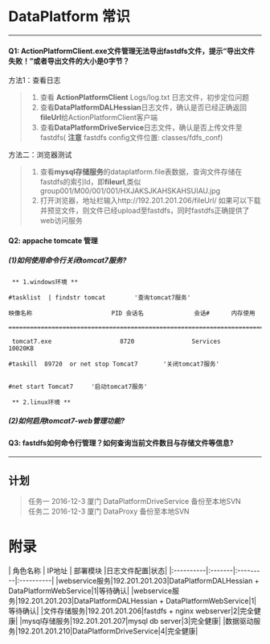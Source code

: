 # DataPlatform 常识

---

#### Q1: ActionPlatformClient.exe文件管理无法导出fastdfs文件，提示“导出文件失败！”或者导出文件的大小是0字节？

方法1：查看日志
> 1. 查看 **ActionPlatformClient** Logs/log.txt 日志文件，初步定位问题
> 2. 查看**DataPlatformDALHessian**日志文件，确认是否已经正确返回**fileUrl**给ActionPlatformClient客户端
> 3. 查看**DataPlatformDriveService**日志文件，确认是否上传文件至fastdfs( **注意** fastdfs config文件位置: classes/fdfs_conf)

方法二：浏览器测试

> 1. 查看**mysql存储服务**的dataplatform.file表数据，查询文件存储在fastdfs的索引Id，即**fileurl**,类似group001/M00/001/001/HXJAKSJKAHSKAHSUIAU.jpg
> 2. 打开浏览器，地址栏输入http://192.201.201.206/fileUrl/ 如果可以下载并预览文件，则文件已经upload至fastdfs，同时fastdfs正确提供了web访问服务


#### Q2: appache tomcate 管理

##### (1)如何使用命令行关闭tomcat7服务?

```
 ** 1.windows环境 **

#tasklist  | findstr tomcat        '查询tomcat7服务'

映像名称                      PID 会话名              会话#      内存使用

=========================================================================

 tomcat7.exe                   8720                Services       10020KB   

#taskill  89720  or net stop Tomcat7       '关闭tomcat7服务'


#net start Tomcat7     '启动tomcat7服务'

 ** 2.linux环境 **

```

##### (2)如何启用tomcat7-web管理功能?




#### Q3: fastdfs如何命令行管理？如何查询当前文件数目与存储文件等信息?



----
## 计划

> 任务一   2016-12-3 厦门   DataPlatformDriveService 备份至本地SVN  
> 任务二   2016-12-3 厦门   DataProxy 备份至本地SVN




# 附录
| 角色名称  | IP地址  | 部署模块  |日志文件配置|状态|
|:----------|:-------|:---------|:----------|
|webservice服务|192.201.201.203|DataPlatformDALHessian  + DataPlatformWebService|1|等待确认|
|webservice服务|192.201.201.203|DataPlatformDALHessian  + DataPlatformWebService|1|等待确认|
|文件存储服务|192.201.201.206|fastdfs  + nginx webserver|2|完全健康|
|mysql存储服务|192.201.201.207|mysql db server|3|完全健康|
|数据驱动服务|192.201.201.210|DataPlatformDriveService|4|完全健康|
